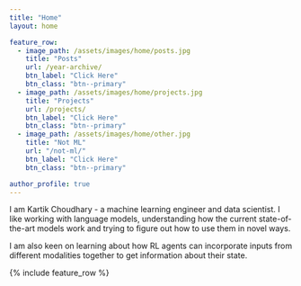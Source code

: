 ```yaml
---
title: "Home"
layout: home

feature_row:
  - image_path: /assets/images/home/posts.jpg
    title: "Posts"
    url: /year-archive/
    btn_label: "Click Here"
    btn_class: "btn--primary"
  - image_path: /assets/images/home/projects.jpg
    title: "Projects"
    url: /projects/
    btn_label: "Click Here"
    btn_class: "btn--primary"
  - image_path: /assets/images/home/other.jpg
    title: "Not ML"
    url: "/not-ml/"
    btn_label: "Click Here"
    btn_class: "btn--primary"

author_profile: true
---
```


I am Kartik Choudhary - a machine learning engineer and data scientist. I like working with language models, understanding how the current state-of-the-art models work and trying to figure out how to use them in novel ways.

I am also keen on learning about how RL agents can incorporate inputs from different modalities together to get information about their state.

{% include feature_row %}
